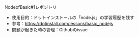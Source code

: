 NodeofBasic#1レポジトリ
* 使用目的：ドットインストールの「node.js」の学習履歴を残す
* 参考：https://dotinstall.com/lessons/basic_nodejs
* 問題が起きた時の管理：Githubのissue